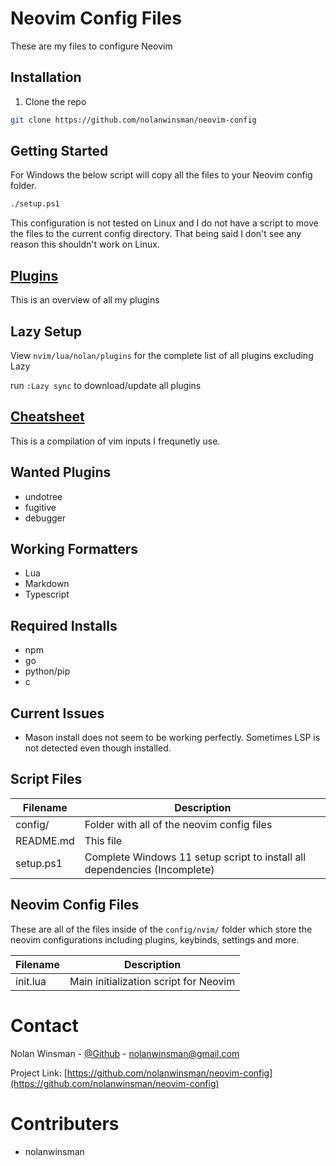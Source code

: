 # Neovim Config Files

These are my files to configure Neovim

## Installation

1. Clone the repo

```sh
git clone https://github.com/nolanwinsman/neovim-config
```

## Getting Started

For Windows the below script will copy all the files to your Neovim config folder.

```sh
./setup.ps1
```

This configuration is not tested on Linux and I do not have a script to move the files to the current config directory. That being said I don't
see any reason this shouldn't work on Linux.

## [Plugins](docs/plugins.md)

This is an overview of all my plugins

## Lazy Setup

View `nvim/lua/nolan/plugins` for the complete list of all plugins excluding Lazy

run `:Lazy sync` to download/update all plugins

## [Cheatsheet](docs/cheatsheet.md)

This is a compilation of vim inputs I frequnetly use.

## Wanted Plugins

- undotree
- fugitive
- debugger

## Working Formatters

- Lua
- Markdown
- Typescript

## Required Installs

- npm
- go
- python/pip
- c

## Current Issues

- Mason install does not seem to be working perfectly. Sometimes LSP is not detected even though installed.

## Script Files

| Filename  | Description                                                               |
| --------- | ------------------------------------------------------------------------- |
| config/   | Folder with all of the neovim config files                                |
| README.md | This file                                                                 |
| setup.ps1 | Complete Windows 11 setup script to install all dependencies (Incomplete) |

## Neovim Config Files

These are all of the files inside of the `config/nvim/` folder which store the neovim configurations including plugins, keybinds, settings and more.

| Filename | Description                           |
| -------- | ------------------------------------- |
| init.lua | Main initialization script for Neovim |

# Contact

Nolan Winsman - [@Github](https://github.com/nolanwinsman) - nolanwinsman@gmail.com

Project Link: [https://github.com/nolanwinsman/neovim-config](https://github.com/nolanwinsman/neovim-config)

# Contributers

- nolanwinsman
